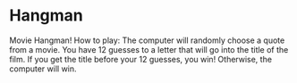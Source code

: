 # Hangman

Movie Hangman!
How to play:
The computer will randomly choose a quote from a movie. You have 12 guesses to a letter that will go into the title of the film. If you get the title before your 12 guesses, you win! Otherwise, the computer will win. 

